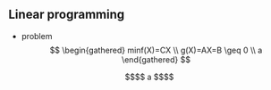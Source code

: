 ## Linear programming
- problem
$$
\begin{gathered}
minf(X)=CX \\
g(X)=AX=B \geq 0 \\
a
\end{gathered}
$$
```math
$$
a
$$
```